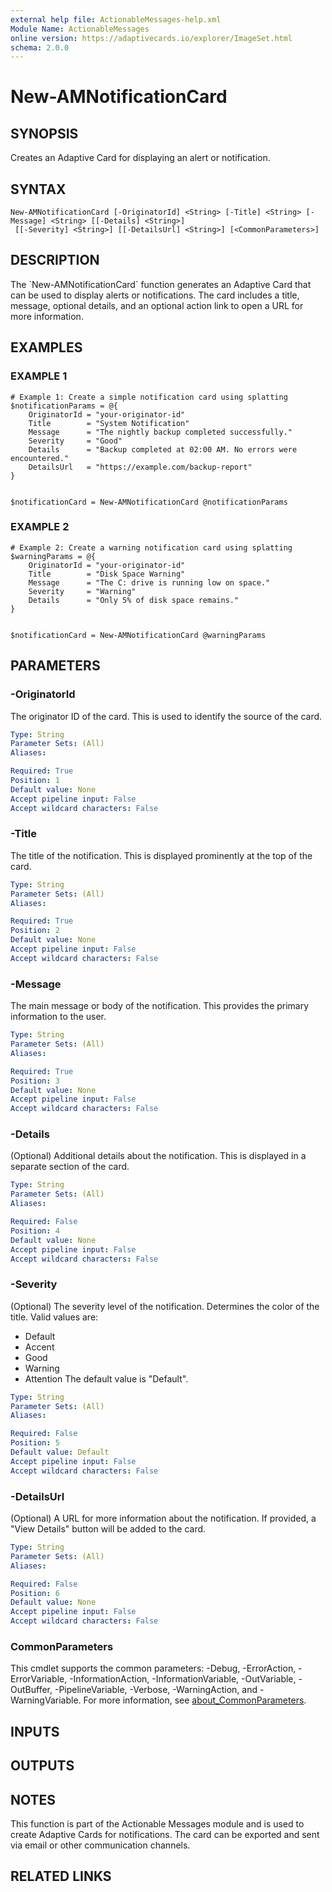 ```yaml
---
external help file: ActionableMessages-help.xml
Module Name: ActionableMessages
online version: https://adaptivecards.io/explorer/ImageSet.html
schema: 2.0.0
---
```


# New-AMNotificationCard

## SYNOPSIS

Creates an Adaptive Card for displaying an alert or notification.

## SYNTAX

```
New-AMNotificationCard [-OriginatorId] <String> [-Title] <String> [-Message] <String> [[-Details] <String>]
 [[-Severity] <String>] [[-DetailsUrl] <String>] [<CommonParameters>]
```

## DESCRIPTION

The \`New-AMNotificationCard\` function generates an Adaptive Card that can be used to display alerts or notifications.
The card includes a title, message, optional details, and an optional action link to open a URL for more information.

## EXAMPLES

### EXAMPLE 1

```
# Example 1: Create a simple notification card using splatting
$notificationParams = @{
    OriginatorId = "your-originator-id"
    Title        = "System Notification"
    Message      = "The nightly backup completed successfully."
    Severity     = "Good"
    Details      = "Backup completed at 02:00 AM. No errors were encountered."
    DetailsUrl   = "https://example.com/backup-report"
}


$notificationCard = New-AMNotificationCard @notificationParams
```

### EXAMPLE 2

```
# Example 2: Create a warning notification card using splatting
$warningParams = @{
    OriginatorId = "your-originator-id"
    Title        = "Disk Space Warning"
    Message      = "The C: drive is running low on space."
    Severity     = "Warning"
    Details      = "Only 5% of disk space remains."
}


$notificationCard = New-AMNotificationCard @warningParams
```

## PARAMETERS

### -OriginatorId

The originator ID of the card.
This is used to identify the source of the card.

```yaml
Type: String
Parameter Sets: (All)
Aliases:

Required: True
Position: 1
Default value: None
Accept pipeline input: False
Accept wildcard characters: False
```

### -Title

The title of the notification.
This is displayed prominently at the top of the card.

```yaml
Type: String
Parameter Sets: (All)
Aliases:

Required: True
Position: 2
Default value: None
Accept pipeline input: False
Accept wildcard characters: False
```

### -Message

The main message or body of the notification.
This provides the primary information to the user.

```yaml
Type: String
Parameter Sets: (All)
Aliases:

Required: True
Position: 3
Default value: None
Accept pipeline input: False
Accept wildcard characters: False
```

### -Details

(Optional) Additional details about the notification.
This is displayed in a separate section of the card.

```yaml
Type: String
Parameter Sets: (All)
Aliases:

Required: False
Position: 4
Default value: None
Accept pipeline input: False
Accept wildcard characters: False
```

### -Severity

(Optional) The severity level of the notification.
Determines the color of the title.
Valid values are:

- Default
- Accent
- Good
- Warning
- Attention
  The default value is "Default".

```yaml
Type: String
Parameter Sets: (All)
Aliases:

Required: False
Position: 5
Default value: Default
Accept pipeline input: False
Accept wildcard characters: False
```

### -DetailsUrl

(Optional) A URL for more information about the notification.
If provided, a "View Details" button will be added to the card.

```yaml
Type: String
Parameter Sets: (All)
Aliases:

Required: False
Position: 6
Default value: None
Accept pipeline input: False
Accept wildcard characters: False
```

### CommonParameters

This cmdlet supports the common parameters: -Debug, -ErrorAction, -ErrorVariable, -InformationAction, -InformationVariable, -OutVariable, -OutBuffer, -PipelineVariable, -Verbose, -WarningAction, and -WarningVariable. For more information, see [about_CommonParameters](http://go.microsoft.com/fwlink/?LinkID=113216).

## INPUTS

## OUTPUTS

## NOTES

This function is part of the Actionable Messages module and is used to create Adaptive Cards for notifications.
The card can be exported and sent via email or other communication channels.

## RELATED LINKS
